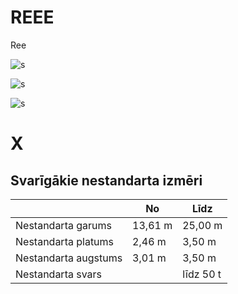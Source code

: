 # REEE

Ree

![s](/images/Pasted%20image%2020250626145901xxx.png)

![s](/images/Pasted%20image%2020250626145901xxx.png)

![s](/images/logoxxx.jpg)

# X

<h2>Svarīgākie nestandarta izmēri</h2>

|                  | No       | Līdz     |
|------------------|----------|----------|
| Nestandarta garums | 13,61 m  | 25,00 m  |
| Nestandarta platums | 2,46 m  | 3,50 m   |
| Nestandarta augstums | 3,01 m  | 3,50 m   |
| Nestandarta svars   |          | līdz 50 t |
